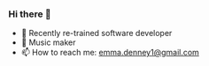 ### Hi there 👋

- 🌱 Recently re-trained software developer
- 🎵 Music maker
- 📫 How to reach me: emma.denney1@gmail.com
